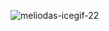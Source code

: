 ![meliodas-icegif-22](https://github.com/user-attachments/assets/a849c28a-4a00-48d3-8c98-8721c22fbd0e)
